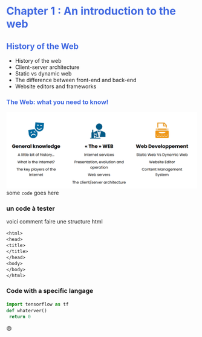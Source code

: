 # <div style="color: Royalblue;"> Chapter 1 : An introduction to the web </div>


## <div style="color: Royalblue;"> History of the Web </div>

- History of the web
- Client-server architecture
- Static vs dynamic web
- The difference between front-end and back-end 
- Website editors and frameworks

### <div style="color: Royalblue;"> The Web: what you need to know! </div>

![what you need to know!](What_you_need_to_know.png)
some `code` goes here
### un code à tester

voici comment faire une structure html

```
<html>
<head>
<title>
</title>
</head>
<body>
</body>
</html>
```

### Code with a specific langage

```py linenums="1" 
import tensorflow as tf
def whaterver()
 return 0
```
:smile: